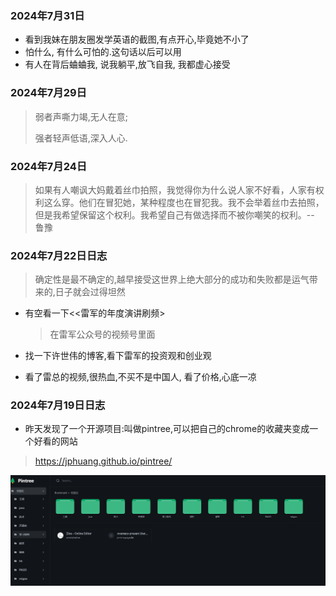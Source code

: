 ### 2024年7月31日

- 看到我妹在朋友圈发学英语的截图,有点开心,毕竟她不小了
- 怕什么, 有什么可怕的.这句话以后可以用
- 有人在背后蛐蛐我, 说我躺平,放飞自我, 我都虚心接受

###  2024年7月29日

> 弱者声嘶力竭,无人在意;
>
> 强者轻声低语,深入人心.

### 2024年7月24日

> 如果有人嘲讽大妈戴着丝巾拍照，我觉得你为什么说人家不好看，人家有权利这么穿。他们在冒犯她，某种程度也在冒犯我。我不会举着丝巾去拍照，但是我希望保留这个权利。我希望自己有做选择而不被你嘲笑的权利。-- 鲁豫

### 2024年7月22日日志

> 确定性是最不确定的,越早接受这世界上绝大部分的成功和失败都是运气带来的,日子就会过得坦然
>
> [^]: 来自播客<<知行小酒馆>>之对话培风客

- 有空看一下<<雷军的年度演讲刷频>

  > 在雷军公众号的视频号里面

- 找一下许世伟的博客,看下雷军的投资观和创业观

- 看了雷总的视频,很热血,不买不是中国人, 看了价格,心底一凉

### 2024年7月19日日志

- 昨天发现了一个开源项目:叫做pintree,可以把自己的chrome的收藏夹变成一个好看的网站

> https://jphuang.github.io/pintree/

<img src="https://raw.githubusercontent.com/jphuang/blog/master/img/image-20240719190415035.png" alt="image-20240719190415035" style="zoom: 50%;" />